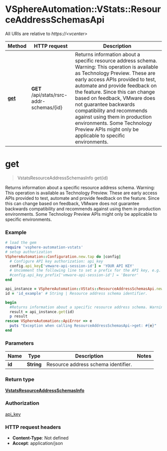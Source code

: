 # VSphereAutomation::VStats::ResourceAddressSchemasApi

All URIs are relative to *https://&lt;vcenter&gt;*

Method | HTTP request | Description
------------- | ------------- | -------------
[**get**](ResourceAddressSchemasApi.md#get) | **GET** /api/stats/rsrc-addr-schemas/{id} | Returns information about a specific resource address schema. Warning: This operation is available as Technology Preview. These are early access APIs provided to test, automate and provide feedback on the feature. Since this can change based on feedback, VMware does not guarantee backwards compatibility and recommends against using them in production environments. Some Technology Preview APIs might only be applicable to specific environments.


# **get**
> VstatsResourceAddressSchemasInfo get(id)

Returns information about a specific resource address schema. Warning: This operation is available as Technology Preview. These are early access APIs provided to test, automate and provide feedback on the feature. Since this can change based on feedback, VMware does not guarantee backwards compatibility and recommends against using them in production environments. Some Technology Preview APIs might only be applicable to specific environments.

### Example
```ruby
# load the gem
require 'vsphere-automation-vstats'
# setup authorization
VSphereAutomation::Configuration.new.tap do |config|
  # Configure API key authorization: api_key
  config.api_key['vmware-api-session-id'] = 'YOUR API KEY'
  # Uncomment the following line to set a prefix for the API key, e.g. 'Bearer' (defaults to nil)
  #config.api_key_prefix['vmware-api-session-id'] = 'Bearer'
end

api_instance = VSphereAutomation::VStats::ResourceAddressSchemasApi.new
id = 'id_example' # String | Resource address schema identifier.

begin
  #Returns information about a specific resource address schema. Warning: This operation is available as Technology Preview. These are early access APIs provided to test, automate and provide feedback on the feature. Since this can change based on feedback, VMware does not guarantee backwards compatibility and recommends against using them in production environments. Some Technology Preview APIs might only be applicable to specific environments.
  result = api_instance.get(id)
  p result
rescue VSphereAutomation::ApiError => e
  puts "Exception when calling ResourceAddressSchemasApi->get: #{e}"
end
```

### Parameters

Name | Type | Description  | Notes
------------- | ------------- | ------------- | -------------
 **id** | **String**| Resource address schema identifier. | 

### Return type

[**VstatsResourceAddressSchemasInfo**](VstatsResourceAddressSchemasInfo.md)

### Authorization

[api_key](../README.md#api_key)

### HTTP request headers

 - **Content-Type**: Not defined
 - **Accept**: application/json



